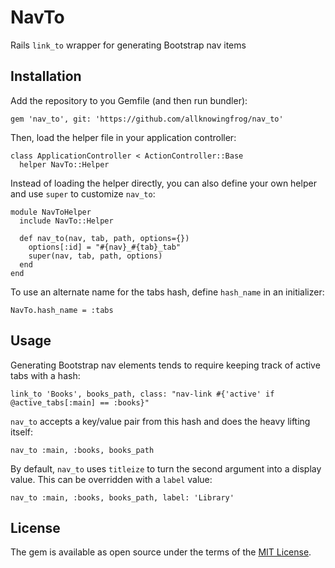 # NavTo
Rails `link_to` wrapper for generating Bootstrap nav items

## Installation
Add the repository to you Gemfile (and then run bundler):
```
gem 'nav_to', git: 'https://github.com/allknowingfrog/nav_to'
```

Then, load the helper file in your application controller:
```
class ApplicationController < ActionController::Base
  helper NavTo::Helper
```

Instead of loading the helper directly, you can also define your own helper and use `super` to customize `nav_to`:
```
module NavToHelper
  include NavTo::Helper

  def nav_to(nav, tab, path, options={})
    options[:id] = "#{nav}_#{tab}_tab"
    super(nav, tab, path, options)
  end
end
```

To use an alternate name for the tabs hash, define `hash_name` in an initializer:
```
NavTo.hash_name = :tabs
```

## Usage
Generating Bootstrap nav elements tends to require keeping track of active tabs with a hash:
```
link_to 'Books', books_path, class: "nav-link #{'active' if @active_tabs[:main] == :books}"
```

`nav_to` accepts a key/value pair from this hash and does the heavy lifting itself:
```
nav_to :main, :books, books_path
```

By default, `nav_to` uses `titleize` to turn the second argument into a display value. This can be overridden with a `label` value:
```
nav_to :main, :books, books_path, label: 'Library'
```

## License
The gem is available as open source under the terms of the [MIT License](https://opensource.org/licenses/MIT).
